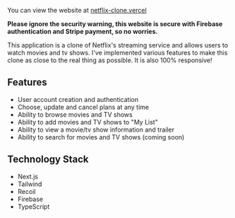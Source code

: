 You can view the website at [netflix-clone.vercel](https://netflix-clone-gfaletcx0-guybarda.vercel.app/)

**Please ignore the security warning, this website is secure with Firebase authentication and Stripe payment, so no worries.**

This application is a clone of Netflix's streaming service and allows users to watch movies and tv shows. I've implemented various features to make this clone as close to the real thing as possible. It is also 100% responsive!

## Features

* User account creation and authentication
* Choose, update and cancel plans at any time
* Ability to browse movies and TV shows
* Ability to add movies and TV shows to "My List" 
* Ability to view a movie/tv show information and trailer
* Ability to search for movies and TV shows (coming soon)

## Technology Stack

* Next.js
* Tailwind
* Recoil
* Firebase
* TypeScript
